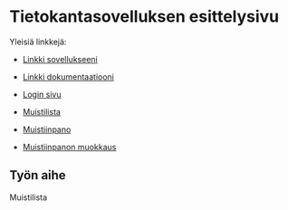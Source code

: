 # Tietokantasovelluksen esittelysivu

Yleisiä linkkejä:

* [Linkki sovellukseeni](http://lesktimo.users.cs.helsinki.fi/tsoha)
* [Linkki dokumentaatiooni](https://github.com/lesktimo/Tsoha-Bootstrap/blob/master/doc/dokumentaatio.pdf)

* [Login sivu](http://lesktimo.users.cs.helsinki.fi/tsoha/login)

* [Muistilista](http://lesktimo.users.cs.helsinki.fi/tsoha/muistilista)

* [Muistiinpano](http://lesktimo.users.cs.helsinki.fi/tsoha/muistiinpano)

* [Muistiinpanon muokkaus](http://lesktimo.users.cs.helsinki.fi/tsoha/mp_muokkaus)

## Työn aihe

Muistilista
